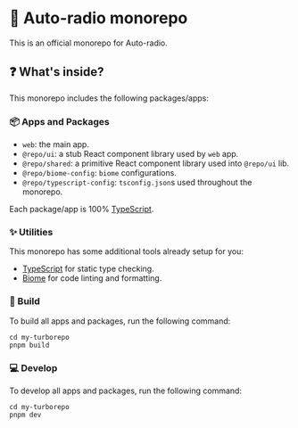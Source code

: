 # 🚀 Auto-radio monorepo

This is an official monorepo for Auto-radio.

## ❓ What's inside?

This monorepo includes the following packages/apps:

### 📦 Apps and Packages

- `web`: the main app.
- `@repo/ui`: a stub React component library used by `web` app.
- `@repo/shared`: a primitive React component library used into `@repo/ui` lib.
- `@repo/biome-config`: `biome` configurations.
- `@repo/typescript-config`: `tsconfig.json`s used throughout the monorepo.

Each package/app is 100% [TypeScript](https://www.typescriptlang.org/).

### ✨ Utilities

This monorepo has some additional tools already setup for you:

- [TypeScript](https://www.typescriptlang.org/) for static type checking.
- [Biome](https://biomejs.dev/) for code linting and formatting.

### 🔨 Build

To build all apps and packages, run the following command:

```
cd my-turborepo
pnpm build
```

### 💻 Develop

To develop all apps and packages, run the following command:

```
cd my-turborepo
pnpm dev
```